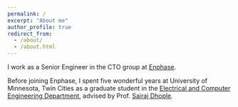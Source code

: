 ```yaml
---
permalink: /
excerpt: "About me"
author_profile: true
redirect_from: 
  - /about/
  - /about.html
---
```


I work as a Senior Engineer in the CTO group at [Enphase](https://enphase.com/).  

Before joining Enphase, I spent five wonderful years at University of Minnesota, Twin Cities as a graduate student
in the [Electrical and Computer Engineering Department](https://ece.umn.edu/), advised by Prof. [Sairaj Dhople](https://sairajdhople.umn.edu/). 





